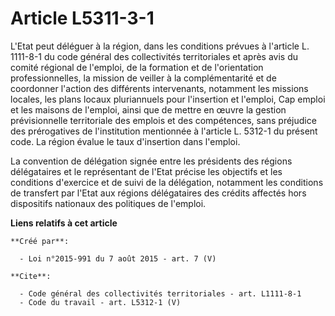 # Article L5311-3-1

L'Etat peut déléguer à la région, dans les conditions prévues à l'article L. 1111-8-1 du code général des collectivités
territoriales et après avis du comité régional de l'emploi, de la formation et de l'orientation professionnelles, la mission
de veiller à la complémentarité et de coordonner l'action des différents intervenants, notamment les missions locales, les
plans locaux pluriannuels pour l'insertion et l'emploi, Cap emploi et les maisons de l'emploi, ainsi que de mettre en œuvre
la gestion prévisionnelle territoriale des emplois et des compétences, sans préjudice des prérogatives de l'institution
mentionnée à l'article L. 5312-1 du présent code. La région évalue le taux d'insertion dans l'emploi. 

La convention de délégation signée entre les présidents des régions délégataires et le représentant de l'Etat précise les
objectifs et les conditions d'exercice et de suivi de la délégation, notamment les conditions de transfert par l'Etat aux
régions délégataires des crédits affectés hors dispositifs nationaux des politiques de l'emploi.

**Liens relatifs à cet article**

	**Créé par**:

	  - Loi n°2015-991 du 7 août 2015 - art. 7 (V)

	**Cite**:

	  - Code général des collectivités territoriales - art. L1111-8-1
	  - Code du travail - art. L5312-1 (V)
